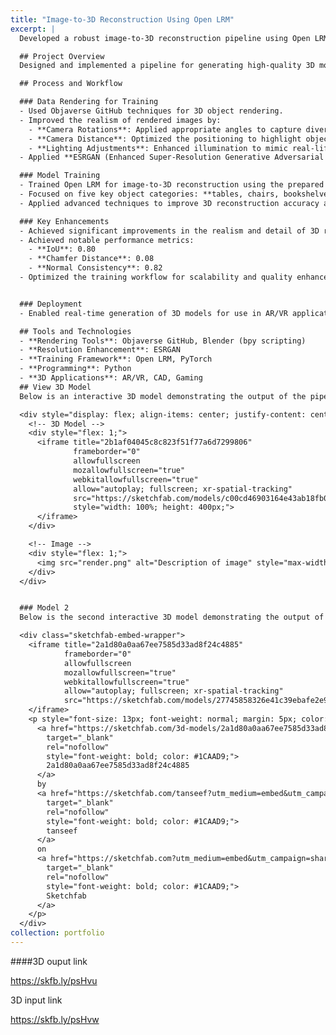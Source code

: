 ```yaml
---
title: "Image-to-3D Reconstruction Using Open LRM"
excerpt: |
  Developed a robust image-to-3D reconstruction pipeline using Open LRM, incorporating advanced data rendering techniques, enhanced image resolution with ESRGAN, and training models for realistic 3D object reconstruction.

  ## Project Overview
  Designed and implemented a pipeline for generating high-quality 3D models from 2D images using Open LRM. The solution involved custom data preparation, realistic rendering, and advanced training techniques.

  ## Process and Workflow

  ### Data Rendering for Training
  - Used Objaverse GitHub techniques for 3D object rendering.
  - Improved the realism of rendered images by:
    - **Camera Rotations**: Applied appropriate angles to capture diverse perspectives.
    - **Camera Distance**: Optimized the positioning to highlight object details.
    - **Lighting Adjustments**: Enhanced illumination to mimic real-life conditions.
  - Applied **ESRGAN (Enhanced Super-Resolution Generative Adversarial Network)** to upscale and refine rendered images, improving visual quality for training.

  ### Model Training
  - Trained Open LRM for image-to-3D reconstruction using the prepared dataset.
  - Focused on five key object categories: **tables, chairs, bookshelves, beds, and sofas**.
  - Applied advanced techniques to improve 3D reconstruction accuracy and visual realism.

  ### Key Enhancements
  - Achieved significant improvements in the realism and detail of 3D reconstructions for furniture and household objects.
  - Achieved notable performance metrics:
    - **IoU**: 0.80  
    - **Chamfer Distance**: 0.08  
    - **Normal Consistency**: 0.82
  - Optimized the training workflow for scalability and quality enhancement.


  ### Deployment
  - Enabled real-time generation of 3D models for use in AR/VR applications, virtual staging, and game design.

  ## Tools and Technologies
  - **Rendering Tools**: Objaverse GitHub, Blender (bpy scripting)
  - **Resolution Enhancement**: ESRGAN
  - **Training Framework**: Open LRM, PyTorch
  - **Programming**: Python
  - **3D Applications**: AR/VR, CAD, Gaming
  ## View 3D Model
  Below is an interactive 3D model demonstrating the output of the pipeline:

  <div style="display: flex; align-items: center; justify-content: center; gap: 20px;">
    <!-- 3D Model -->
    <div style="flex: 1;">
      <iframe title="2b1af04045c8c823f51f77a6d7299806"
              frameborder="0"
              allowfullscreen
              mozallowfullscreen="true"
              webkitallowfullscreen="true"
              allow="autoplay; fullscreen; xr-spatial-tracking"
              src="https://sketchfab.com/models/c00cd46903164e43ab18fb07f194bbf0/embed"
              style="width: 100%; height: 400px;">
      </iframe>
    </div>

    <!-- Image -->
    <div style="flex: 1;">
      <img src="render.png" alt="Description of image" style="max-width: 100%; height: auto; max-height: 400px;">
    </div>
  </div>


  ### Model 2
  Below is the second interactive 3D model demonstrating the output of the pipeline:

  <div class="sketchfab-embed-wrapper"> 
    <iframe title="2a1d80a0aa67ee7585d33ad8f24c4885" 
            frameborder="0" 
            allowfullscreen 
            mozallowfullscreen="true" 
            webkitallowfullscreen="true" 
            allow="autoplay; fullscreen; xr-spatial-tracking" 
            src="https://sketchfab.com/models/27745858326e41c39ebafe2e99133cff/embed">
    </iframe> 
    <p style="font-size: 13px; font-weight: normal; margin: 5px; color: #4A4A4A;"> 
      <a href="https://sketchfab.com/3d-models/2a1d80a0aa67ee7585d33ad8f24c4885-27745858326e41c39ebafe2e99133cff?utm_medium=embed&utm_campaign=share-popup&utm_content=27745858326e41c39ebafe2e99133cff" 
        target="_blank" 
        rel="nofollow" 
        style="font-weight: bold; color: #1CAAD9;">
        2a1d80a0aa67ee7585d33ad8f24c4885
      </a> 
      by 
      <a href="https://sketchfab.com/tanseef?utm_medium=embed&utm_campaign=share-popup&utm_content=27745858326e41c39ebafe2e99133cff" 
        target="_blank" 
        rel="nofollow" 
        style="font-weight: bold; color: #1CAAD9;">
        tanseef
      </a> 
      on 
      <a href="https://sketchfab.com?utm_medium=embed&utm_campaign=share-popup&utm_content=27745858326e41c39ebafe2e99133cff" 
        target="_blank" 
        rel="nofollow" 
        style="font-weight: bold; color: #1CAAD9;">
        Sketchfab
      </a>
    </p>
  </div>
collection: portfolio
---
```



####3D ouput link

https://skfb.ly/psHvu


3D input link

https://skfb.ly/psHvw